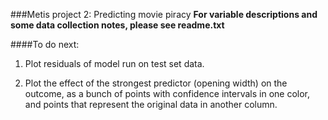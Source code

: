 ###Metis project 2: Predicting movie piracy
**For variable descriptions and some data collection notes, please see readme.txt**

####To do next:

1. Plot residuals of model run on test set data.

2. Plot the effect of the strongest predictor (opening width) on the outcome, as a bunch of points with confidence intervals in one color, and points that represent the original data in another column.
